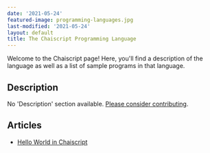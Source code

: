 ```yaml
---
date: '2021-05-24'
featured-image: programming-languages.jpg
last-modified: '2021-05-24'
layout: default
title: The Chaiscript Programming Language
---
```


Welcome to the Chaiscript page! Here, you'll find a description of the language as well as a list of sample programs in that language.

## Description

No 'Description' section available. [Please consider contributing](https://github.com/TheRenegadeCoder/sample-programs-website).

## Articles

- [Hello World in Chaiscript](https://sampleprograms.io/projects/hello-world/chaiscript)